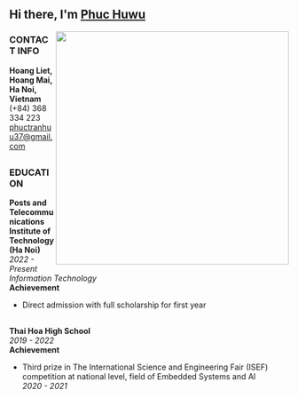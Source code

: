 ## Hi there, I'm [Phuc Huwu](https://github.com/PhucHuwu/)

<a href="https://github.com/PhucHuwu/">
    <img src="https://github.com/PhucHuwu/PhucHuwu/blob/main/PhucHuwu.jpg" align="right" height="420" />
</a>

### CONTACT INFO

**Hoang Liet, Hoang Mai, Ha Noi, Vietnam**  
(+84) 368 334 223  
phuctranhuu37@gmail.com  

##
### EDUCATION

**Posts and Telecommunications Institute of Technology (Ha Noi)**  
*2022 - Present*  
*Information Technology*  
**Achievement**  
- Direct admission with full scholarship for first year  
##
**Thai Hoa High School**  
*2019 - 2022*  
**Achievement**  
- Third prize in The International Science and Engineering Fair (ISEF) competition at national level, field of Embedded Systems and AI  
*2020 - 2021*
